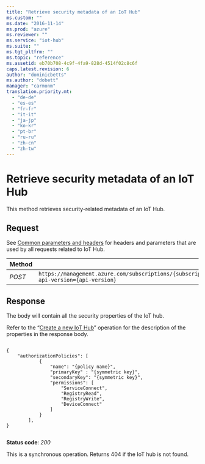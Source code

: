 ```yaml
---
title: "Retrieve security metadata of an IoT Hub"
ms.custom: ""
ms.date: "2016-11-14"
ms.prod: "azure"
ms.reviewer: ""
ms.service: "iot-hub"
ms.suite: ""
ms.tgt_pltfrm: ""
ms.topic: "reference"
ms.assetid: eb70b708-4c9f-4fa9-828d-4514f02c8c6f
caps.latest.revision: 6
author: "dominicbetts"
ms.author: "dobett"
manager: "carmonm"
translation.priority.mt: 
  - "de-de"
  - "es-es"
  - "fr-fr"
  - "it-it"
  - "ja-jp"
  - "ko-kr"
  - "pt-br"
  - "ru-ru"
  - "zh-cn"
  - "zh-tw"
---
```

# Retrieve security metadata of an IoT Hub
This method retrieves security-related metadata of an IoT Hub.  
  
## Request  
 See [Common parameters and headers](../resourceprovider/iot-hub-resource-provider-rest.md#bk_common) for headers and parameters that are used by all requests related to IoT Hub.  
  
|Method|Request URI|  
|------------|-----------------|  
|*POST*|`https://management.azure.com/subscriptions/{subscriptionId}/resourceGroups/{resourceGroupName}/providers/Microsoft.Devices/IotHubs/{IotHubName}/IoTHubKeys/listkeys?api-version={api-version}`|  
  
## Response  
 The body will contain all the security properties of the IoT hub.  
  
 Refer to the “[Create a new IoT Hub](../resourceprovider/create-a-new-iot-hub.md)” operation for the description of the properties in the response body.  
  
```  
  
{  
	"authorizationPolicies": [  
			{  
				"name": "{policy name}",  
				"primaryKey" : "{symmetric key}",  
				"secondaryKey": "{symmetric key}",  
				"permissions": [  
					"ServiceConnect",  
					"RegistryRead",  
					"RegistryWrite",  
					"DeviceConnect"  
				]  
			}  
		],  
}  
  
```  
  
 **Status code**: *200*  
  
 This is a synchronous operation. Returns 404 if the IoT hub is not found.